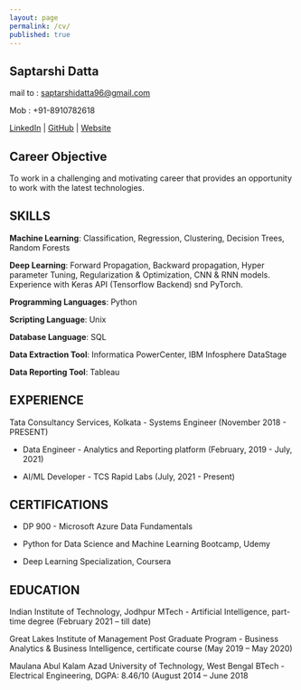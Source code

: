 ```yaml
---
layout: page
permalink: /cv/
published: true
---
```


## Saptarshi Datta

mail to : saptarshidatta96@gmail.com

Mob : +91-8910782618

[LinkedIn](https://www.linkedin.com/in/saptarshi-datta/) | [GitHub](https://github.com/saptarshidatta96) | [Website](https://saptarshidatta.in/)

## Career Objective

To work in a challenging and motivating career that provides an opportunity to work with the latest
technologies.

## SKILLS

**Machine Learning**: Classification, Regression, Clustering, Decision Trees, Random Forests

**Deep Learning**: Forward Propagation, Backward propagation, Hyper parameter Tuning, Regularization & Optimization, CNN & RNN models. Experience with Keras API (Tensorflow
Backend) snd PyTorch.

**Programming Languages**: Python 

**Scripting Language**: Unix 

**Database Language**: SQL

**Data Extraction Tool**: Informatica PowerCenter, IBM Infosphere DataStage

**Data Reporting Tool**: Tableau

## EXPERIENCE

Tata Consultancy Services, Kolkata - Systems Engineer (November 2018 - PRESENT)

- Data Engineer - Analytics and Reporting platform (February, 2019 - July, 2021)

- AI/ML Developer - TCS Rapid Labs (July, 2021 - Present)

## CERTIFICATIONS 

- DP 900 - Microsoft Azure Data Fundamentals

- Python for Data Science and Machine Learning Bootcamp, Udemy

- Deep Learning Specialization, Coursera

## EDUCATION

Indian Institute of Technology, Jodhpur
MTech - Artificial Intelligence, part-time degree
(February 2021 – till date)

Great Lakes Institute of Management
Post Graduate Program - Business Analytics & Business Intelligence, certificate course
(May 2019 – May 2020)

Maulana Abul Kalam Azad University of Technology, West Bengal
BTech - Electrical Engineering, DGPA: 8.46/10
(August 2014 – June 2018
